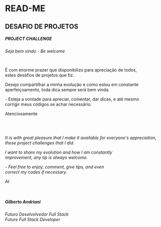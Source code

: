 # READ-ME

## DESAFIO DE PROJETOS

##### PROJECT CHALLENGE

*Seja bem vindo*  - *Be welcome*

<br>

<p>É com enorme prazer que disponibilizo para apreciação de todos,<br> 
estes desafios de projetos que fiz.

<p>Desejo compartilhar a minha evolução e como estou em constante<br>
aperfeiçoamento, toda dica sempre será bem vinda.

<p>- Esteja a vontade para apreciar, comentar, dar dicas, e até mesmo <br>
corrigir meus códigos se achar necessário.

Atenciosamente

<br>
<br>

*<p>It is with great pleasure that I make it available for everyone's appreciation,<br>
these project challenges that I did. </p>*

*<p>I want to share my evolution and how I am constantly <br>
improvement, any tip is always welcome. </p>*

*<p>- Feel free to enjoy, comment, give tips, and even <br>
correct my codes if necessary. </p>*

At

<br>

##### Gilberto Andriani
*Futuro Deselvolvedor Full Stack* <br>
*Future Full Stack Developer*
